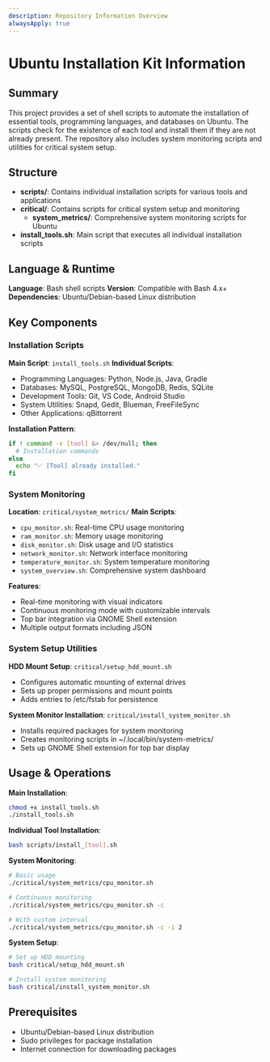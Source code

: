 ```yaml
---
description: Repository Information Overview
alwaysApply: true
---
```


# Ubuntu Installation Kit Information

## Summary
This project provides a set of shell scripts to automate the installation of essential tools, programming languages, and databases on Ubuntu. The scripts check for the existence of each tool and install them if they are not already present. The repository also includes system monitoring scripts and utilities for critical system setup.

## Structure
- **scripts/**: Contains individual installation scripts for various tools and applications
- **critical/**: Contains scripts for critical system setup and monitoring
  - **system_metrics/**: Comprehensive system monitoring scripts for Ubuntu
- **install_tools.sh**: Main script that executes all individual installation scripts

## Language & Runtime
**Language**: Bash shell scripts
**Version**: Compatible with Bash 4.x+
**Dependencies**: Ubuntu/Debian-based Linux distribution

## Key Components

### Installation Scripts
**Main Script**: `install_tools.sh`
**Individual Scripts**:
- Programming Languages: Python, Node.js, Java, Gradle
- Databases: MySQL, PostgreSQL, MongoDB, Redis, SQLite
- Development Tools: Git, VS Code, Android Studio
- System Utilities: Snapd, Gedit, Blueman, FreeFileSync
- Other Applications: qBittorrent

**Installation Pattern**:
```bash
if ! command -v [tool] &> /dev/null; then
  # Installation commands
else
  echo "✅ [Tool] already installed."
fi
```

### System Monitoring
**Location**: `critical/system_metrics/`
**Main Scripts**:
- `cpu_monitor.sh`: Real-time CPU usage monitoring
- `ram_monitor.sh`: Memory usage monitoring
- `disk_monitor.sh`: Disk usage and I/O statistics
- `network_monitor.sh`: Network interface monitoring
- `temperature_monitor.sh`: System temperature monitoring
- `system_overview.sh`: Comprehensive system dashboard

**Features**:
- Real-time monitoring with visual indicators
- Continuous monitoring mode with customizable intervals
- Top bar integration via GNOME Shell extension
- Multiple output formats including JSON

### System Setup Utilities
**HDD Mount Setup**: `critical/setup_hdd_mount.sh`
- Configures automatic mounting of external drives
- Sets up proper permissions and mount points
- Adds entries to /etc/fstab for persistence

**System Monitor Installation**: `critical/install_system_monitor.sh`
- Installs required packages for system monitoring
- Creates monitoring scripts in ~/.local/bin/system-metrics/
- Sets up GNOME Shell extension for top bar display

## Usage & Operations
**Main Installation**:
```bash
chmod +x install_tools.sh
./install_tools.sh
```

**Individual Tool Installation**:
```bash
bash scripts/install_[tool].sh
```

**System Monitoring**:
```bash
# Basic usage
./critical/system_metrics/cpu_monitor.sh

# Continuous monitoring
./critical/system_metrics/cpu_monitor.sh -c

# With custom interval
./critical/system_metrics/cpu_monitor.sh -c -i 2
```

**System Setup**:
```bash
# Set up HDD mounting
bash critical/setup_hdd_mount.sh

# Install system monitoring
bash critical/install_system_monitor.sh
```

## Prerequisites
- Ubuntu/Debian-based Linux distribution
- Sudo privileges for package installation
- Internet connection for downloading packages